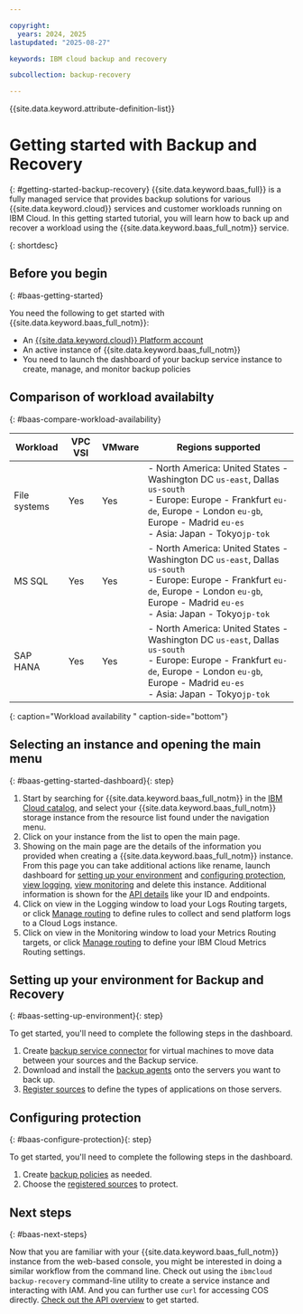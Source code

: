 ```yaml
---

copyright:
  years: 2024, 2025
lastupdated: "2025-08-27"

keywords: IBM cloud backup and recovery

subcollection: backup-recovery

---
```


{{site.data.keyword.attribute-definition-list}}

# Getting started with Backup and Recovery
{: #getting-started-backup-recovery}
{{site.data.keyword.baas_full}} is a fully managed service that provides backup solutions for various {{site.data.keyword.cloud}} services and customer workloads running on IBM Cloud.  In this getting started tutorial, you will learn how to back up and recover a workload using the {{site.data.keyword.baas_full_notm}} service.




{: shortdesc}

## Before you begin
{: #baas-getting-started}

You need the following to get started with {{site.data.keyword.baas_full_notm}}:
- An [{{site.data.keyword.cloud}} Platform account](https://cloud.ibm.com)
- An active instance of {{site.data.keyword.baas_full_notm}} 
- You need to launch the dashboard of your backup service instance to create, manage, and monitor backup policies

## Comparison of workload availabilty
{: #baas-compare-workload-availability}

| Workload | VPC VSI | VMware | Regions supported |
| --- | --- | --- | --- |
| File systems | Yes  | Yes | - North America:  United States - Washington DC `us-east`, Dallas `us-south`<br> - Europe:  Europe - Frankfurt `eu-de`, Europe - London `eu-gb`, Europe - Madrid `eu-es`<br> - Asia: Japan - Tokyo`jp-tok`|
| MS SQL | Yes  | Yes | - North America:  United States - Washington DC `us-east`, Dallas `us-south`<br> - Europe:  Europe - Frankfurt `eu-de`, Europe - London `eu-gb`, Europe - Madrid `eu-es`<br> - Asia: Japan - Tokyo`jp-tok` |
| SAP HANA | Yes  | Yes |  - North America:  United States - Washington DC `us-east`, Dallas `us-south`<br> - Europe:  Europe - Frankfurt `eu-de`, Europe - London `eu-gb`, Europe - Madrid `eu-es`<br> - Asia: Japan - Tokyo`jp-tok` |
{: caption="Workload availability " caption-side="bottom"}

## Selecting an instance and opening the main menu
{: #baas-getting-started-dashboard}{: step}

1. Start by searching for {{site.data.keyword.baas_full_notm}} in the [IBM Cloud catalog](https://cloud.ibm.com/catalog#highlights), and select your {{site.data.keyword.baas_full_notm}} storage instance from the resource list found under the navigation menu.
2. Click on your instance from the list to open the main page.
3. Showing on the main page are the details of the information you provided when creating a {{site.data.keyword.baas_full_notm}} instance.  From this page you can take additional actions like rename, launch dashboard for [setting up your environment](#baas-setting-up-environment) and [configuring protection](#baas-configure-protection), [view logging](/docs/cloud-logs?topic=cloud-logs-getting-started), [view monitoring](/docs/monitoring?topic=monitoring-getting-started#getting-started) and delete this instance.  Additional information is shown for the [API details](/docs/backup-recovery?topic=backup-recovery-compatibility-api) like your ID and endpoints.
4. Click on view in the Logging window to load your Logs Routing targets, or click [Manage routing](cloud.ibm.com/observability/logs-routing/targets) to define rules to collect and send platform logs to a Cloud Logs instance.
5. Click on view in the Monitoring window to load your Metrics Routing targets, or click [Manage routing](cloud.ibm.com/observability/metrics-routing/routes) to define your IBM Cloud Metrics Routing settings.


## Setting up your environment for Backup and Recovery
{: #baas-setting-up-environment}{: step}

To get started, you'll need to complete the following steps in the dashboard.

1. Create [backup service connector](/docs/backup-recovery?topic=backup-recovery-deploy_data_source_connector) for virtual machines to move data between your sources and the Backup service.
2. Download and install the [backup agents](/docs/backup-recovery?topic=backup-recovery-agent-download-install) onto the servers you want to back up.
3. [Register sources](/docs/backup-recovery?topic=backup-recovery-source-registration-tutorial) to define the types of applications on those servers.


## Configuring protection
{: #baas-configure-protection}{: step}

To get started, you'll need to complete the following steps in the dashboard.

1. Create [backup policies](/docs/backup-recovery?group=policies-and-protection-groups) as needed.
2. Choose the [registered sources](/docs/backup-recovery?topic=backup-recovery-source-registration-tutorial) to protect.

## Next steps
{: #baas-next-steps}

Now that you are familiar with your {{site.data.keyword.baas_full_notm}} instance from the web-based console, you might be interested in doing a similar workflow from the command line. Check out using the `ibmcloud backup-recovery` command-line utility to create a service instance and interacting with IAM. And you can further use `curl` for accessing COS directly. [Check out the API overview](/docs/backup-recovery?topic=backup-recovery-compatibility-api) to get started.
